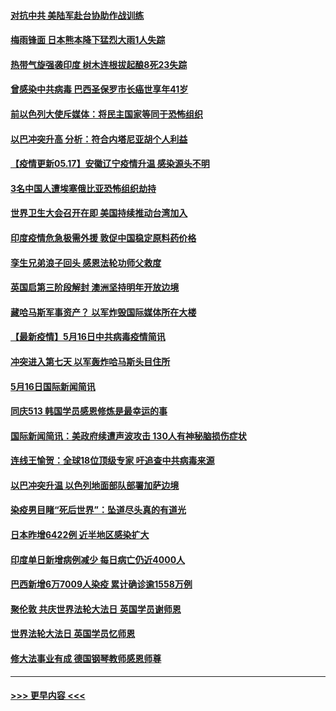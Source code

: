 #### [对抗中共 美陆军赴台协助作战训练](../pages/prog202/a103121292.md?t=05171552) 
#### [梅雨锋面 日本熊本降下猛烈大雨1人失踪](../pages/prog202/a103121277.md?t=05171552) 
#### [热带气旋强袭印度 树木连根拔起酿8死23失踪](../pages/prog202/a103121241.md?t=05171552) 
#### [曾感染中共病毒 巴西圣保罗市长癌世享年41岁](../pages/prog202/a103121172.md?t=05171552) 
#### [前以色列大使斥媒体：将民主国家等同于恐怖组织](../pages/prog202/a103121201.md?t=05171552) 
#### [以巴冲突升高 分析：符合内塔尼亚胡个人利益](../pages/prog202/a103121159.md?t=05171552) 
#### [【疫情更新05.17】安徽辽宁疫情升温 感染源头不明](../pages/prog202/a103114528.md?t=05171552) 
#### [3名中国人遭埃塞俄比亚恐怖组织劫持](../pages/prog202/a103121105.md?t=05171552) 
#### [世界卫生大会召开在即 美国持续推动台湾加入](../pages/prog202/a103121078.md?t=05171552) 
#### [印度疫情危急极需外援 敦促中国稳定原料药价格](../pages/prog202/a103121075.md?t=05171552) 
#### [孪生兄弟浪子回头 感恩法轮功师父救度](../pages/prog202/a103121070.md?t=05171552) 
#### [英国启第三阶段解封 澳洲坚持明年开放边境](../pages/prog202/a103121055.md?t=05171552) 
#### [藏哈马斯军事资产？ 以军炸毁国际媒体所在大楼](../pages/prog202/a103120998.md?t=05171552) 
#### [【最新疫情】5月16日中共病毒疫情简讯](../pages/prog202/a103120996.md?t=05171552) 
#### [冲突进入第七天 以军轰炸哈马斯头目住所](../pages/prog202/a103121000.md?t=05171552) 
#### [5月16日国际新闻简讯](../pages/prog202/a103120985.md?t=05171552) 
#### [同庆513 韩国学员感恩修炼是最幸运的事](../pages/prog202/a103120948.md?t=05171552) 
#### [国际新闻简讯：美政府续遭声波攻击 130人有神秘脑损伤症状](../pages/prog202/a103119624.md?t=05171552) 
#### [连线王愉贺：全球18位顶级专家 吁追查中共病毒来源](../pages/prog202/a103119810.md?t=05171552) 
#### [以巴冲突升温 以色列地面部队部署加萨边境](../pages/prog202/a103119615.md?t=05171552) 
#### [染疫男目睹“死后世界”：坠道尽头真的有道光](../pages/prog202/a103120870.md?t=05171552) 
#### [日本昨增6422例 近半地区感染扩大](../pages/prog202/a103120806.md?t=05171552) 
#### [印度单日新增病例减少 每日病亡仍近4000人](../pages/prog202/a103120532.md?t=05171552) 
#### [巴西新增6万7009人染疫 累计确诊逾1558万例](../pages/prog202/a103120520.md?t=05171552) 
#### [聚伦敦 共庆世界法轮大法日 英国学员谢师恩](../pages/prog202/a103120369.md?t=05171552) 
#### [世界法轮大法日 英国学员忆师恩](../pages/prog202/a103120367.md?t=05171552) 
#### [修大法事业有成 德国钢琴教师感恩师尊](../pages/prog202/a103120322.md?t=05171552) 

----
#### [ >>> 更早内容 <<< ](../indexes/prog202-earlier.md)
